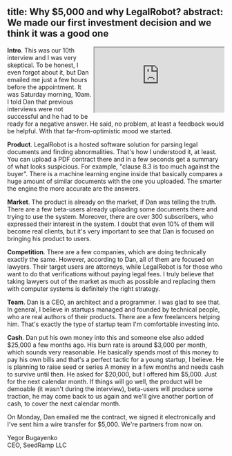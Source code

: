 title: Why $5,000 and why LegalRobot?
abstract: We made our first investment decision and we think it was a good one
--

<div style='float:right'>
  <iframe class='video' src='https://www.youtube.com/embed/rXUz5--si1s?controls=2'
    allowfullscreen=''></iframe>
</div>

**Intro**.
This was our 10th interview and I was very skeptical. To be honest,
I even forgot about it, but Dan emailed me just a few hours before the
appointment. It was Saturday morning, 10am. I told Dan that previous
interviews were not successful and he had to be ready for a negative answer.
He said, no problem, at least a feedback would be helpful. With that far-from-optimistic
mood we started.

**Product**.
LegalRobot is a hosted software solution for parsing legal documents
and finding abnormalities. That's how I understood it, at least. You can
upload a PDF contract there and in a few seconds get a summary of what
looks suspicious. For example, "clause 8.3 is too much against the buyer".
There is a machine learning engine inside that basically compares
a huge amount of similar documents with the one you uploaded. The smarter
the engine the more accurate are the answers.

**Market**.
The product is already on the market, if Dan was telling the truth. There
are a few beta-users already uploading some documents there and trying to
use the system. Moreover, there are over 300 subscribers, who expressed
their interest in the system. I doubt that even 10% of them will become
real clients, but it's very important to see that Dan is focused on
bringing his product to users.

**Competition**.
There are a few companies, which are doing technically exactly the same. However,
according to Dan, all of them are focused on lawyers. Their target users
are attorneys, while LegalRobot is for those who want to do that verifications
without paying legal fees. I truly believe that taking lawyers out of the
market as much as possible and replacing them with computer systems is
definitely the right strategy.

**Team**.
Dan is a CEO, an architect and a programmer. I was glad to see that.
In general, I believe in startups managed and founded by technical people,
who are real authors of their products. There are a few freelancers helping
him. That's exactly the type of startup team I'm comfortable investing into.

**Cash**.
Dan put his own money into this and someone else also added $25,000 a few
months ago. His burn rate is around $3,000 per month, which sounds very
reasonable. He basically spends most of this money to pay his own bills
and that's a perfect tactic for a young startup, I believe. He is
planning to raise seed or series A money in a few months and needs
cash to survive until then. He asked for $20,000, but I offered him $5,000.
Just for the next calendar month. If things will go well, the product
will be demoable (it wasn't during the interview), beta-users will produce
some traction, he may come back to us again and we'll give another portion
of cash, to cover the next calendar month.

On Monday, Dan emailed me the contract, we signed it electronically and I've
sent him a wire transfer for $5,000. We're partners from now on.

Yegor Bugayenko<br/>
CEO, SeedRamp LLC

